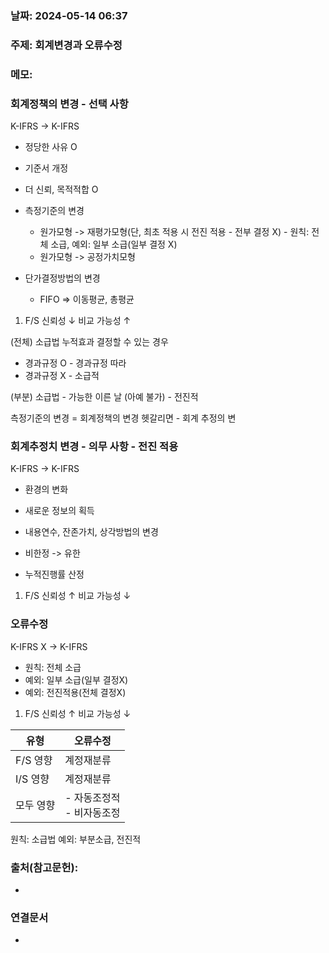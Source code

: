 ### 날짜: 2024-05-14 06:37

### 주제: 회계변경과 오류수정

### 메모: 
>





### 회계정책의 변경 - 선택 사항

K-IFRS -> K-IFRS
- 정당한 사유 O
- 기준서 개정
- 더 신뢰, 목적적합 O

- 측정기준의 변경
	- 원가모형 -> 재평가모형(단, 최초 적용 시 전진 적용 - 전부 결정 X) - 원칙: 전체 소급, 예외: 일부 소급(일부 결정 X)
	- 원가모형 -> 공정가치모형
- 단가결정방법의 변경
	- FIFO => 이동평균, 총평균

1. F/S 신뢰성 $\downarrow$ 비교 가능성 $\uparrow$

(전체) 소급법 누적효과 결정할 수 있는 경우
- 경과규정 O - 경과규정 따라
- 경과규정 X - 소급적

(부분) 소급법 - 가능한 이른 날
(아예 불가) - 전진적

측정기준의 변경 = 회계정책의 변경
헷갈리면 - 회계 추정의 변

### 회계추정치 변경 - 의무 사항 - 전진 적용

K-IFRS -> K-IFRS
- 환경의 변화
- 새로운 정보의 획득

- 내용연수, 잔존가치, 상각방법의 변경
- 비한정 -> 유한
- 누적진행률 산정 


1. F/S 신뢰성  $\uparrow$  비교 가능성 $\downarrow$

### 오류수정

K-IFRS X -> K-IFRS
- 원칙: 전체 소급
- 예외: 일부 소급(일부 결정X)
- 예외: 전진적용(전체 결정X)


1. F/S 신뢰성  $\uparrow$  비교 가능성 $\downarrow$


| 유형     | 오류수정               |
| ------ | ------------------ |
| F/S 영향 | 계정재분류              |
| I/S 영향 | 계정재분류              |
| 모두 영향  | - 자동조정적<br>- 비자동조정 |

원칙: 소급법
예외: 부분소급, 전진적

### 출처(참고문헌):
- 

### 연결문서
- 